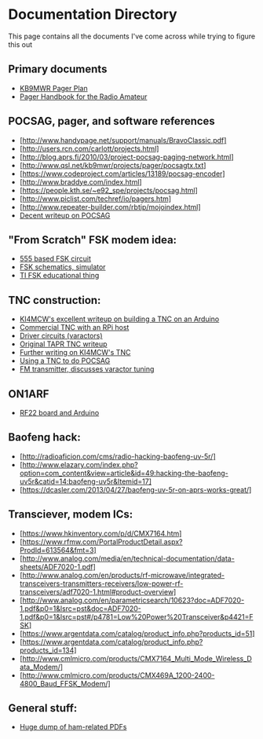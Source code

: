 # Documentation Directory
This page contains all the documents I've come across while trying to figure this out

## Primary documents
+ [KB9MWR Pager Plan](http://www.qsl.net/kb9mwr/projects/pager/plan.html)
+ [Pager Handbook for the Radio Amateur](http://www.qsl.net/kb9mwr/projects/pager/Pager%20Handbook%20for%20the%20Radio%20Amateur.pdf)

## POCSAG, pager, and software references
+ [http://www.handypage.net/support/manuals/BravoClassic.pdf]
+ [http://users.rcn.com/carlott/projects.html]
+ [http://blog.aprs.fi/2010/03/project-pocsag-paging-network.html]
+ [http://www.qsl.net/kb9mwr/projects/pager/pocsagtx.txt]
+ [https://www.codeproject.com/articles/13189/pocsag-encoder]
+ [http://www.braddye.com/index.html]
+ [https://people.kth.se/~e92_spe/projects/pocsag.html]
+ [http://www.piclist.com/techref/io/pagers.htm]
+ [http://www.repeater-builder.com/rbtip/mojoindex.html]
+ [Decent writeup on POCSAG](http://www.aaroncake.net/schoolpage/pocsag.htm)

## "From Scratch" FSK modem idea:
+ [555 based FSK circuit](http://www.gadgetronicx.com/design-of-wireless-modems-ic555-pll565/)
+ [FSK schematics, simulator](https://tams.informatik.uni-hamburg.de/applets/hades/webdemos/45-misc/40-modem/fsk-modulator.html)
+ [TI FSK educational thing](http://www.ti.com/lit/an/spra347/spra347.pdf)

## TNC construction:
+ [KI4MCW's excellent writeup on building a TNC on an Arduino](https://sites.google.com/site/ki4mcw/Home/arduino-tnc)
+ [Commercial TNC with an RPi host](http://www.raspberryconnect.com/hardware-add-ons/item/147-terminal-node-controller-for-the-raspberry-pi)
+ [Driver circuits (varactors)](http://www.radio-electronics.com/info/data/semicond/varactor-varicap-diodes/circuits.php)
+ [Original TAPR TNC writeup](http://www.tapr.org/pdf/CNC1984-EnhancedTNC-WA7GXD.pdf)
+ [Further writing on KI4MCW's TNC](https://michaldemin.wordpress.com/2012/02/27/cheap-afsk-tnc/)
+ [Using a TNC to do POCSAG](http://www.qsl.net/kb9mwr/projects/pager/Ham%20Radio%20Paging-Putting%20POCSAG%20On%20Packet.pdf)
+ [FM transmitter, discusses varactor tuning](http://electronics-diy.com/electronic_schematic.php?id=1066)

## ON1ARF
+ [RF22 board and Arduino](http://ratcotel.net/?p=376)

## Baofeng hack:
+ [http://radioaficion.com/cms/radio-hacking-baofeng-uv-5r/]
+ [http://www.elazary.com/index.php?option=com_content&view=article&id=49:hacking-the-baofeng-uv5r&catid=14:baofeng-uv5r&Itemid=17]
+ [https://dcasler.com/2013/04/27/baofeng-uv-5r-on-aprs-works-great/]

## Transciever, modem ICs:
+ [https://www.hkinventory.com/p/d/CMX7164.htm]
+ [https://www.rfmw.com/PortalProductDetail.aspx?ProdId=613564&fmt=3]
+ [http://www.analog.com/media/en/technical-documentation/data-sheets/ADF7020-1.pdf]
+ [http://www.analog.com/en/products/rf-microwave/integrated-transceivers-transmitters-receivers/low-power-rf-transceivers/adf7020-1.html#product-overview]
+ [http://www.analog.com/en/parametricsearch/10623?doc=ADF7020-1.pdf&p0=1&lsrc=pst&doc=ADF7020-1.pdf&p0=1&lsrc=pst#/p4781=Low%20Power%20Transceiver&p4421=FSK]
+ [https://www.argentdata.com/catalog/product_info.php?products_id=51]
+ [https://www.argentdata.com/catalog/product_info.php?products_id=134]
+ [http://www.cmlmicro.com/products/CMX7164_Multi_Mode_Wireless_Data_Modem/]
+ [http://www.cmlmicro.com/products/CMX469A_1200-2400-4800_Baud_FFSK_Modem/]

## General stuff:
+ [Huge dump of ham-related PDFs](http://www.n5dux.com/ham/files/pdf/index.php)


